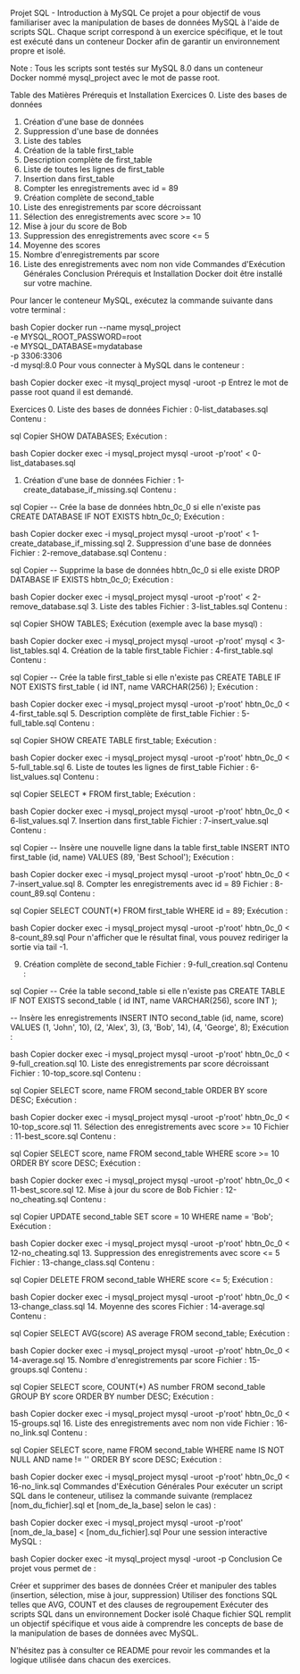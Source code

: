 Projet SQL - Introduction à MySQL
Ce projet a pour objectif de vous familiariser avec la manipulation de bases de données MySQL à l'aide de scripts SQL. Chaque script correspond à un exercice spécifique, et le tout est exécuté dans un conteneur Docker afin de garantir un environnement propre et isolé.

Note : Tous les scripts sont testés sur MySQL 8.0 dans un conteneur Docker nommé mysql_project avec le mot de passe root.

Table des Matières
Prérequis et Installation
Exercices
0. Liste des bases de données
1. Création d'une base de données
2. Suppression d'une base de données
3. Liste des tables
4. Création de la table first_table
5. Description complète de first_table
6. Liste de toutes les lignes de first_table
7. Insertion dans first_table
8. Compter les enregistrements avec id = 89
9. Création complète de second_table
10. Liste des enregistrements par score décroissant
11. Sélection des enregistrements avec score >= 10
12. Mise à jour du score de Bob
13. Suppression des enregistrements avec score <= 5
14. Moyenne des scores
15. Nombre d'enregistrements par score
16. Liste des enregistrements avec nom non vide
Commandes d'Exécution Générales
Conclusion
Prérequis et Installation
Docker doit être installé sur votre machine.

Pour lancer le conteneur MySQL, exécutez la commande suivante dans votre terminal :

bash
Copier
docker run --name mysql_project \
    -e MYSQL_ROOT_PASSWORD=root \
    -e MYSQL_DATABASE=mydatabase \
    -p 3306:3306 \
    -d mysql:8.0
Pour vous connecter à MySQL dans le conteneur :

bash
Copier
docker exec -it mysql_project mysql -uroot -p
Entrez le mot de passe root quand il est demandé.

Exercices
0. Liste des bases de données
Fichier : 0-list_databases.sql
Contenu :

sql
Copier
SHOW DATABASES;
Exécution :

bash
Copier
docker exec -i mysql_project mysql -uroot -p'root' < 0-list_databases.sql
1. Création d'une base de données
Fichier : 1-create_database_if_missing.sql
Contenu :

sql
Copier
-- Crée la base de données hbtn_0c_0 si elle n'existe pas
CREATE DATABASE IF NOT EXISTS hbtn_0c_0;
Exécution :

bash
Copier
docker exec -i mysql_project mysql -uroot -p'root' < 1-create_database_if_missing.sql
2. Suppression d'une base de données
Fichier : 2-remove_database.sql
Contenu :

sql
Copier
-- Supprime la base de données hbtn_0c_0 si elle existe
DROP DATABASE IF EXISTS hbtn_0c_0;
Exécution :

bash
Copier
docker exec -i mysql_project mysql -uroot -p'root' < 2-remove_database.sql
3. Liste des tables
Fichier : 3-list_tables.sql
Contenu :

sql
Copier
SHOW TABLES;
Exécution (exemple avec la base mysql) :

bash
Copier
docker exec -i mysql_project mysql -uroot -p'root' mysql < 3-list_tables.sql
4. Création de la table first_table
Fichier : 4-first_table.sql
Contenu :

sql
Copier
-- Crée la table first_table si elle n'existe pas
CREATE TABLE IF NOT EXISTS first_table (
    id INT,
    name VARCHAR(256)
);
Exécution :

bash
Copier
docker exec -i mysql_project mysql -uroot -p'root' hbtn_0c_0 < 4-first_table.sql
5. Description complète de first_table
Fichier : 5-full_table.sql
Contenu :

sql
Copier
SHOW CREATE TABLE first_table;
Exécution :

bash
Copier
docker exec -i mysql_project mysql -uroot -p'root' hbtn_0c_0 < 5-full_table.sql
6. Liste de toutes les lignes de first_table
Fichier : 6-list_values.sql
Contenu :

sql
Copier
SELECT * FROM first_table;
Exécution :

bash
Copier
docker exec -i mysql_project mysql -uroot -p'root' hbtn_0c_0 < 6-list_values.sql
7. Insertion dans first_table
Fichier : 7-insert_value.sql
Contenu :

sql
Copier
-- Insère une nouvelle ligne dans la table first_table
INSERT INTO first_table (id, name) VALUES (89, 'Best School');
Exécution :

bash
Copier
docker exec -i mysql_project mysql -uroot -p'root' hbtn_0c_0 < 7-insert_value.sql
8. Compter les enregistrements avec id = 89
Fichier : 8-count_89.sql
Contenu :

sql
Copier
SELECT COUNT(*) FROM first_table WHERE id = 89;
Exécution :

bash
Copier
docker exec -i mysql_project mysql -uroot -p'root' hbtn_0c_0 < 8-count_89.sql
Pour n'afficher que le résultat final, vous pouvez rediriger la sortie via tail -1.

9. Création complète de second_table
Fichier : 9-full_creation.sql
Contenu :

sql
Copier
-- Crée la table second_table si elle n'existe pas
CREATE TABLE IF NOT EXISTS second_table (
    id INT,
    name VARCHAR(256),
    score INT
);

-- Insère les enregistrements
INSERT INTO second_table (id, name, score) VALUES
    (1, 'John', 10),
    (2, 'Alex', 3),
    (3, 'Bob', 14),
    (4, 'George', 8);
Exécution :

bash
Copier
docker exec -i mysql_project mysql -uroot -p'root' hbtn_0c_0 < 9-full_creation.sql
10. Liste des enregistrements par score décroissant
Fichier : 10-top_score.sql
Contenu :

sql
Copier
SELECT score, name FROM second_table ORDER BY score DESC;
Exécution :

bash
Copier
docker exec -i mysql_project mysql -uroot -p'root' hbtn_0c_0 < 10-top_score.sql
11. Sélection des enregistrements avec score >= 10
Fichier : 11-best_score.sql
Contenu :

sql
Copier
SELECT score, name FROM second_table WHERE score >= 10 ORDER BY score DESC;
Exécution :

bash
Copier
docker exec -i mysql_project mysql -uroot -p'root' hbtn_0c_0 < 11-best_score.sql
12. Mise à jour du score de Bob
Fichier : 12-no_cheating.sql
Contenu :

sql
Copier
UPDATE second_table SET score = 10 WHERE name = 'Bob';
Exécution :

bash
Copier
docker exec -i mysql_project mysql -uroot -p'root' hbtn_0c_0 < 12-no_cheating.sql
13. Suppression des enregistrements avec score <= 5
Fichier : 13-change_class.sql
Contenu :

sql
Copier
DELETE FROM second_table WHERE score <= 5;
Exécution :

bash
Copier
docker exec -i mysql_project mysql -uroot -p'root' hbtn_0c_0 < 13-change_class.sql
14. Moyenne des scores
Fichier : 14-average.sql
Contenu :

sql
Copier
SELECT AVG(score) AS average FROM second_table;
Exécution :

bash
Copier
docker exec -i mysql_project mysql -uroot -p'root' hbtn_0c_0 < 14-average.sql
15. Nombre d'enregistrements par score
Fichier : 15-groups.sql
Contenu :

sql
Copier
SELECT score, COUNT(*) AS number
FROM second_table
GROUP BY score
ORDER BY number DESC;
Exécution :

bash
Copier
docker exec -i mysql_project mysql -uroot -p'root' hbtn_0c_0 < 15-groups.sql
16. Liste des enregistrements avec nom non vide
Fichier : 16-no_link.sql
Contenu :

sql
Copier
SELECT score, name
FROM second_table
WHERE name IS NOT NULL AND name != ''
ORDER BY score DESC;
Exécution :

bash
Copier
docker exec -i mysql_project mysql -uroot -p'root' hbtn_0c_0 < 16-no_link.sql
Commandes d'Exécution Générales
Pour exécuter un script SQL dans le conteneur, utilisez la commande suivante (remplacez [nom_du_fichier].sql et [nom_de_la_base] selon le cas) :

bash
Copier
docker exec -i mysql_project mysql -uroot -p'root' [nom_de_la_base] < [nom_du_fichier].sql
Pour une session interactive MySQL :

bash
Copier
docker exec -it mysql_project mysql -uroot -p
Conclusion
Ce projet vous permet de :

Créer et supprimer des bases de données
Créer et manipuler des tables (insertion, sélection, mise à jour, suppression)
Utiliser des fonctions SQL telles que AVG, COUNT et des clauses de regroupement
Exécuter des scripts SQL dans un environnement Docker isolé
Chaque fichier SQL remplit un objectif spécifique et vous aide à comprendre les concepts de base de la manipulation de bases de données avec MySQL.

N'hésitez pas à consulter ce README pour revoir les commandes et la logique utilisée dans chacun des exercices.
